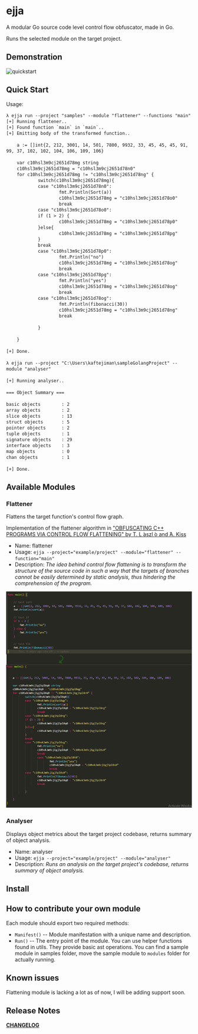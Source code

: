 # ejja

A modular Go source code level control flow obfuscator, made in Go.

Runs the selected module on the target project.


## Demonstration

![quickstart](https://raw.githubusercontent.com/kaftejiman/ejja/main/assets/quickstart.gif)

## Quick Start

Usage:

```golang
λ ejja run --project "samples" --module "flattener" --functions "main"
[+] Running flattener..
[+] Found function `main` in `main`..
[+] Emitting body of the transformed function..

    a := []int{2, 212, 3001, 14, 501, 7800, 9932, 33, 45, 45, 45, 91, 99, 37, 102, 102, 104, 106, 109, 106}

    var c10hsl3m9cj2651d78mg string
    c10hsl3m9cj2651d78mg = "c10hsl3m9cj2651d78n0"
    for c10hsl3m9cj2651d78mg != "c10hsl3m9cj2651d78ng" {
            switch(c10hsl3m9cj2651d78mg){
            case "c10hsl3m9cj2651d78n0":
                    fmt.Println(Sort(a))
                    c10hsl3m9cj2651d78mg = "c10hsl3m9cj2651d78o0"
                    break
            case "c10hsl3m9cj2651d78o0":
            if (1 > 2) {
                    c10hsl3m9cj2651d78mg = "c10hsl3m9cj2651d78p0"
            }else{
                    c10hsl3m9cj2651d78mg = "c10hsl3m9cj2651d78pg"
            }
            break
            case "c10hsl3m9cj2651d78p0":
                    fmt.Println("no")
                    c10hsl3m9cj2651d78mg = "c10hsl3m9cj2651d78og"
                    break
            case "c10hsl3m9cj2651d78pg":
                    fmt.Println("yes")
                    c10hsl3m9cj2651d78mg = "c10hsl3m9cj2651d78og"
                    break
            case "c10hsl3m9cj2651d78og":
                    fmt.Println(fibonacci(30))
                    c10hsl3m9cj2651d78mg = "c10hsl3m9cj2651d78ng"
                    break

            }

    }

[+] Done.

λ ejja run --project "C:\Users\kaftejiman\sampleGolangProject" --module "analyser"

[+] Running analyser..

=== Object Summary ===

basic objects        : 2
array objects        : 2
slice objects        : 13
struct objects       : 5
pointer objects      : 2
tuple objects        : 1
signature objects    : 29
interface objects    : 3
map objects          : 0
chan objects         : 1

[+] Done.
```

## Available Modules

### Flattener

Flattens the target function's control flow graph.

Implementation of the flattener algorithm in ["OBFUSCATING C++ PROGRAMS VIA CONTROL FLOW FLATTENING" by T. L ́aszl ́o and ́A. Kiss](http://ac.inf.elte.hu/Vol_030_2009/003.pdf)

* Name: flattener
* Usage: `ejja --project="example/project" --module="flattener" --function="main"`
* Description: *The idea behind control flow flattening is to transform the structure of the source code in such a way that the targets of branches cannot be easily determined by static analysis, thus hindering the comprehension of the program.*  

![before to after](assets/before_after.png)

### Analyser

Displays object metrics about the target project codebase, returns summary of object analysis.

* Name: analyser
* Usage: `ejja --project="example/project" --module="analyser"`
* Description: *Runs an analysis on the target project's codebase, returns summary of object analysis.*

## Install


## How to contribute your own module

Each module should export two required methods:
 * `Manifest()` -- Module manifestation with a unique name and description.
 * `Run()` -- The entry point of the module.
You can use helper functions found in utils. They provide basic ast operations.
You can find a sample module in samples folder, move the sample module to `modules` folder for actually running.

## Known issues

Flattening module is lacking a lot as of now, I will be adding support soon.
## Release Notes

**[CHANGELOG](https://github.com/kaftejiman/ejja/blob/main/CHANGELOG.md)**


